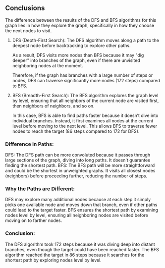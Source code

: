 ## Conclusions

The difference between the results of the DFS and BFS algorithms for this graph lies in how they explore the graph, specifically in how they choose the next nodes to visit.

1. DFS (Depth-First Search):
   The DFS algorithm moves along a path to the deepest node before backtracking to explore other paths.

   As a result, DFS visits more nodes than BFS because it may "dig deeper" into branches of the graph, even if there are unvisited neighboring nodes at the moment.

   Therefore, if the graph has branches with a large number of steps or nodes, DFS can traverse significantly more nodes (172 steps) compared to BFS.

2. BFS (Breadth-First Search):
   The BFS algorithm explores the graph level by level, ensuring that all neighbors of the current node are visited first, then neighbors of neighbors, and so on.

   In this case, BFS is able to find paths faster because it doesn’t dive into individual branches. Instead, it first examines all nodes at the current level before moving to the next level. This allows BFS to traverse fewer nodes to reach the target (86 steps compared to 172 for DFS).

### Difference in Paths:

DFS: The DFS path can be more convoluted because it passes through large sections of the graph, diving into long paths. It doesn't guarantee finding the shortest path.
BFS: The BFS path will be more straightforward and could be the shortest in unweighted graphs. It visits all closest nodes (neighbors) before proceeding further, reducing the number of steps.

### Why the Paths are Different:

DFS may explore many additional nodes because at each step it simply picks one available node and moves down that branch, even if other paths could lead to the target faster.
BFS ensures the shortest path by examining nodes level by level, ensuring all neighboring nodes are visited before moving on to farther nodes.

### Conclusion:

The DFS algorithm took 172 steps because it was diving deep into distant branches, even though the target could have been reached faster.
The BFS algorithm reached the target in 86 steps because it searches for the shortest path by exploring nodes level by level.

